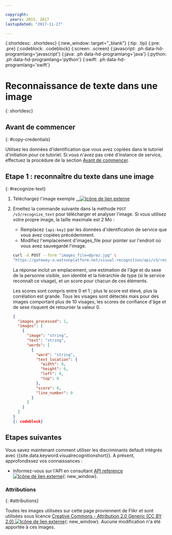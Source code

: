 ```yaml
---

copyright:
  years: 2015, 2017
lastupdated: "2017-11-27"

---
```


{:shortdesc: .shortdesc}
{:new_window: target="_blank"}
{:tip: .tip}
{:pre: .pre}
{:codeblock: .codeblock}
{:screen: .screen}
{:javascript: .ph data-hd-programlang='javascript'}
{:java: .ph data-hd-programlang='java'}
{:python: .ph data-hd-programlang='python'}
{:swift: .ph data-hd-programlang='swift'}

# Reconnaissance de texte dans une image

{: shortdesc}

## Avant de commencer
{: #copy-credentials}

Utilisez les données d'identification que vous avez copiées dans le tutoriel d'initiation pour ce tutoriel. Si vous n'avez pas créé d'instance de service, effectuez la procédure de la section [Avant de commencer](/docs/services/visual-recognition/getting-started.html#prerequisites).

## Etape 1 : reconnaître du texte dans une image
{: #recognize-text}

1.  Téléchargez l'image exemple <a target="_blank" href="https://watson-developer-cloud.github.io/doc-tutorial-downloads/visual-recognition/" download="">...<img src="../../icons/launch-glyph.svg" alt="Icône de lien externe" title="Icône de lien externe" class="style-scope doc-content"></a>
1.  Emettez la commande suivante dans la méthode `POST /v3/recognize_text` pour télécharger et analyser l'image. Si vous utilisez votre propre image, la taille maximale est 2 Mo :
    - Remplacez `{api-key}` par les données d'identification de service que vous avez copiées précédemment.
    - Modifiez l'emplacement d'images\_file pour pointer sur l'endroit où vous avez sauvegardé l'image.

    ```bash
    curl -X POST --form "images_file=@prez.jpg" \
    "https://gateway-a.watsonplatform.net/visual-recognition/api/v3/recognize_text?api_key={api-key}&version=2016-05-20"
    ```

    La réponse inclut un emplacement, une estimation de l'âge et du sexe de la personne visible, son identité et la hiérarchie de type (si le service reconnaît ce visage), et un score pour chacun de ces éléments.

    Les scores sont compris entre 0 et 1 ; plus le score est élevé, plus la corrélation est grande. Tous les visages sont détectés mais pour des images comportant plus de 10 visages, les scores de confiance d'âge et de sexe risquent de retourner la valeur 0.


    ```json
    {
      "images_processed": 1,
      "images": [
        {
          "image": "string",
          "text": "string",
          "words": [
            {
              "word": "string",
              "text_location": {
                "width": 0,
                "height": 0,
                "left": 0,
                "top": 0
              },
              "score": 0,
              "line_number": 0
            }
          ]
        }
      ]
    }
    {: codeblock}

## Etapes suivantes

Vous savez maintenant comment utiliser les discriminants default intégrés avec {{site.data.keyword.visualrecognitionshort}}. A
présent, approfondissez vos connaissances :

- Informez-vous sur l'API en consultant [API reference ![Icône de lien externe](../../icons/launch-glyph.svg "Icône de lien externe")](https://www.ibm.com/watson/developercloud/visual-recognition/api/v3/){: new_window}.

### Attributions
{: #attributions}

Toutes les images utilisées sur cette page proviennent de Flikr et sont utilisées sous licence [Creative Commons - Attribution 2.0 Generic (CC BY 2.0) ![Icône de lien externe](../../icons/launch-glyph.svg "Icône de lien externe")](http://creativecommons.org/licenses/by/2.0/deed.en){: new_window}. Aucune modification n'a été apportée à ces images.
